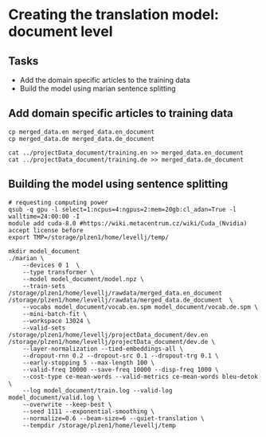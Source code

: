 # Creating the translation model: document level 

## Tasks
* Add the domain specific articles to the training data
* Build the model using marian sentence splitting  

## Add domain specific articles to training data  

```
cp merged_data.en merged_data.en_document
cp merged_data.de merged_data.de_document

cat ../projectData_document/training.en >> merged_data.en_document
cat ../projectData_document/training.de >> merged_data.de_document
```

## Building the model using sentence splitting
```
# requesting computing power
qsub -q gpu -l select=1:ncpus=4:ngpus=2:mem=20gb:cl_adan=True -l walltime=24:00:00 -I
module add cuda-8.0 #https://wiki.metacentrum.cz/wiki/Cuda_(Nvidia) accept license before
export TMP=/storage/plzen1/home/levellj/temp/

mkdir model_document
./marian \
    --devices 0 1  \
    --type transformer \
    --model model_document/model.npz \
    --train-sets /storage/plzen1/home/levellj/rawdata/merged_data.en_document /storage/plzen1/home/levellj/rawdata/merged_data.de_document  \
    --vocabs model_document/vocab.en.spm model_document/vocab.de.spm \
    --mini-batch-fit \
    --workspace 13024 \
    --valid-sets /storage/plzen1/home/levellj/projectData_document/dev.en /storage/plzen1/home/levellj/projectData_document/dev.de \
    --layer-normalization --tied-embeddings-all \
    --dropout-rnn 0.2 --dropout-src 0.1 --dropout-trg 0.1 \
    --early-stopping 5 --max-length 100 \
    --valid-freq 10000 --save-freq 10000 --disp-freq 1000 \
    --cost-type ce-mean-words --valid-metrics ce-mean-words bleu-detok \
    --log model_document/train.log --valid-log model_document/valid.log \
    --overwrite --keep-best \
    --seed 1111 --exponential-smoothing \
    --normalize=0.6 --beam-size=6 --quiet-translation \
    --tempdir /storage/plzen1/home/levellj/temp
```
